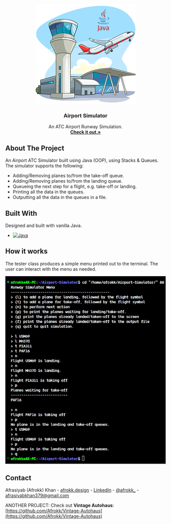 <br />
<div align="center">
  <a href="https://github.com/Afrokk/Airport-Simulator">
    <img src="images/logo.png" alt="Logo" width="315" height="315">
  </a>

  <h3 align="center">Airport Simulator</h3>

  <p align="center">
    An ATC Airport Runway Simulation.
    <br />
    <a href="https://github.com/Afrokk/Airport-Simulator" target="_blank"><strong>Check it out.»</strong></a>
    <br />
  </p>
</div>

## About The Project

An Airport ATC Simulator built using Java (OOP), using Stacks & Queues. The simulator supports the following:
* Adding/Removing planes to/from the take-off queue.
* Adding/Removing planes to/from the landing queue.
* Queueing the next step for a flight, e.g. take-off or landing.
* Printing all the data in the queues. 
* Outputting all the data in the queues in a file. 

## Built With

Designed and built with vanilla Java. 

* [![Java][Java.com]][Java-url]

## How it works
The tester class produces a simple menu printed out to the terminal. The user can interact with the menu as needed. 

<p align="center">
  <img src="images/output.jpg">
</p>

## Contact

Afrasiyab (Afrokk) Khan -  [afrokk.design](https://afrokk.design/home) - [LinkedIn](https://www.linkedin.com/in/afrasiyab-k/) - [@afrokk_](https://www.instagram.com/afrokk_/) - afrasiyabkhan379@gmail.com

ANOTHER PROJECT: Check out <strong>Vintage Autohaus</strong>: [https://github.com/Afrokk/Vintage-Autohaus](https://github.com/Afrokk/Vintage-Autohaus)

[product-screenshot]: images/logo.png
[Java.com]: https://img.shields.io/badge/java-%23ED8B00.svg?style=for-the-badge&logo=java&logoColor=white
[Java-url]: https://www.java.com/en/
